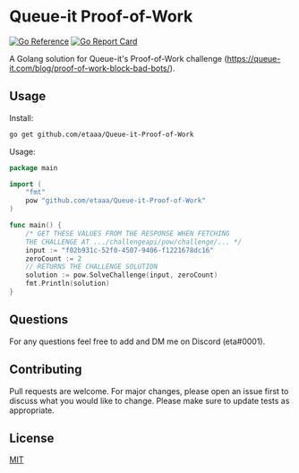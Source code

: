 # Queue-it Proof-of-Work

[![Go Reference](https://pkg.go.dev/badge/github.com/etaaa/Queue-it-Proof-of-Work.svg)](https://pkg.go.dev/github.com/etaaa/Queue-it-Proof-of-Work)
[![Go Report Card](https://goreportcard.com/badge/github.com/etaaa/Queue-it-Proof-of-Work)](https://goreportcard.com/report/github.com/etaaa/Queue-it-Proof-of-Work)

A Golang solution for Queue-it's Proof-of-Work challenge (<https://queue-it.com/blog/proof-of-work-block-bad-bots/>).

## Usage

Install:
```bash
go get github.com/etaaa/Queue-it-Proof-of-Work
```
Usage:
```go
package main

import (
	"fmt"
	pow "github.com/etaaa/Queue-it-Proof-of-Work"
)

func main() {
	/* GET THESE VALUES FROM THE RESPONSE WHEN FETCHING
	THE CHALLENGE AT .../challengeapi/pow/challenge/... */
	input := "f02b931c-52f0-4507-9406-f1221678dc16"
	zeroCount := 2
	// RETURNS THE CHALLENGE SOLUTION
	solution := pow.SolveChallenge(input, zeroCount)
	fmt.Println(solution)
}
```

## Questions
For any questions feel free to add and DM me on Discord (eta#0001).

## Contributing
Pull requests are welcome. For major changes, please open an issue first to discuss what you would like to change. Please make sure to update tests as appropriate.

## License
[MIT](https://choosealicense.com/licenses/mit/)